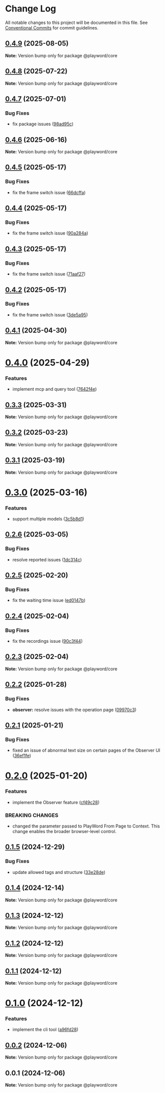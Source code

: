 # Change Log

All notable changes to this project will be documented in this file.
See [Conventional Commits](https://conventionalcommits.org) for commit guidelines.

## [0.4.9](https://github.com/Foreverskyin0216/playword/compare/@playword/core@0.4.8...@playword/core@0.4.9) (2025-08-05)

**Note:** Version bump only for package @playword/core





## [0.4.8](https://github.com/Foreverskyin0216/playword/compare/@playword/core@0.4.7...@playword/core@0.4.8) (2025-07-22)

**Note:** Version bump only for package @playword/core





## [0.4.7](https://github.com/Foreverskyin0216/playword/compare/@playword/core@0.4.6...@playword/core@0.4.7) (2025-07-01)


### Bug Fixes

* fix package issues ([98ad95c](https://github.com/Foreverskyin0216/playword/commit/98ad95c55351838817b0f7c850372094b8914da7))





## [0.4.6](https://github.com/Foreverskyin0216/playword/compare/@playword/core@0.4.5...@playword/core@0.4.6) (2025-06-16)

**Note:** Version bump only for package @playword/core





## [0.4.5](https://github.com/Foreverskyin0216/playword/compare/@playword/core@0.4.1...@playword/core@0.4.5) (2025-05-17)


### Bug Fixes

* fix the frame switch issue ([66dcffa](https://github.com/Foreverskyin0216/playword/commit/66dcffa8011eaa6edc0705a680bf4660206bc378))





## [0.4.4](https://github.com/Foreverskyin0216/playword/compare/@playword/core@0.4.1...@playword/core@0.4.4) (2025-05-17)


### Bug Fixes

* fix the frame switch issue ([90a284a](https://github.com/Foreverskyin0216/playword/commit/90a284a4fa2063fe0e41759247be2a7c6255861d))





## [0.4.3](https://github.com/Foreverskyin0216/playword/compare/@playword/core@0.4.1...@playword/core@0.4.3) (2025-05-17)


### Bug Fixes

* fix the frame switch issue ([71aaf27](https://github.com/Foreverskyin0216/playword/commit/71aaf277785a0cea0a791d747e352b512a0d570f))





## [0.4.2](https://github.com/Foreverskyin0216/playword/compare/@playword/core@0.4.1...@playword/core@0.4.2) (2025-05-17)


### Bug Fixes

* fix the frame switch issue ([3de5a95](https://github.com/Foreverskyin0216/playword/commit/3de5a954f5968e25da3d4c672faf296cb9d21c31))





## [0.4.1](https://github.com/Foreverskyin0216/playword/compare/@playword/core@0.4.0...@playword/core@0.4.1) (2025-04-30)

**Note:** Version bump only for package @playword/core





# [0.4.0](https://github.com/Foreverskyin0216/playword/compare/@playword/core@0.3.3...@playword/core@0.4.0) (2025-04-29)


### Features

* implement mcp and query tool ([7642f4e](https://github.com/Foreverskyin0216/playword/commit/7642f4e19cead25a851a23aa1128c6e72301d719))





## [0.3.3](https://github.com/Foreverskyin0216/playword/compare/@playword/core@0.3.2...@playword/core@0.3.3) (2025-03-31)

**Note:** Version bump only for package @playword/core





## [0.3.2](https://github.com/Foreverskyin0216/playword/compare/@playword/core@0.3.1...@playword/core@0.3.2) (2025-03-23)

**Note:** Version bump only for package @playword/core





## [0.3.1](https://github.com/Foreverskyin0216/playword/compare/@playword/core@0.3.0...@playword/core@0.3.1) (2025-03-19)

**Note:** Version bump only for package @playword/core





# [0.3.0](https://github.com/Foreverskyin0216/playword/compare/@playword/core@0.2.6...@playword/core@0.3.0) (2025-03-16)


### Features

* support multiple models ([3c5b8d1](https://github.com/Foreverskyin0216/playword/commit/3c5b8d179fe526397b08b7f465631707d7d65b63))





## [0.2.6](https://github.com/Foreverskyin0216/playword/compare/@playword/core@0.2.5...@playword/core@0.2.6) (2025-03-05)


### Bug Fixes

* resolve reported issues ([1dc314c](https://github.com/Foreverskyin0216/playword/commit/1dc314c741f9de9b1b013304cd8b64118fbff6fe))





## [0.2.5](https://github.com/Foreverskyin0216/playword/compare/@playword/core@0.2.4...@playword/core@0.2.5) (2025-02-20)


### Bug Fixes

* fix the waiting time issue ([ed0147b](https://github.com/Foreverskyin0216/playword/commit/ed0147b4cb4362c12332646860faa0d7145698f4))





## [0.2.4](https://github.com/Foreverskyin0216/playword/compare/@playword/core@0.2.3...@playword/core@0.2.4) (2025-02-04)


### Bug Fixes

* fix the recordings issue ([90c3f44](https://github.com/Foreverskyin0216/playword/commit/90c3f443ce83ba3b919e7c1e3adbbdd92e20cbf3))





## [0.2.3](https://github.com/Foreverskyin0216/playword/compare/@playword/core@0.2.2...@playword/core@0.2.3) (2025-02-04)

**Note:** Version bump only for package @playword/core





## [0.2.2](https://github.com/Foreverskyin0216/playword/compare/@playword/core@0.2.1...@playword/core@0.2.2) (2025-01-28)


### Bug Fixes

* **observer:** resolve issues with the operation page ([09970c3](https://github.com/Foreverskyin0216/playword/commit/09970c3591935e22202cf6d5e91379bcb70ba540))





## [0.2.1](https://github.com/Foreverskyin0216/playword/compare/@playword/core@0.2.0...@playword/core@0.2.1) (2025-01-21)


### Bug Fixes

* fixed an issue of abnormal text size on certain pages of the Observer UI ([36ef1fe](https://github.com/Foreverskyin0216/playword/commit/36ef1fe1a5a121d5836789554eb2f5b7f9760084))





# [0.2.0](https://github.com/Foreverskyin0216/playword/compare/@playword/core@0.1.5...@playword/core@0.2.0) (2025-01-20)


### Features

* implement the Observer feature ([cf49c28](https://github.com/Foreverskyin0216/playword/commit/cf49c28b487fa92814427526ff2705ca3d56362a))


### BREAKING CHANGES

* changed the parameter passed to PlayWord From Page to Context.
This change enables the broader browser-level control.





## [0.1.5](https://github.com/Foreverskyin0216/playword/compare/@playword/core@0.1.4...@playword/core@0.1.5) (2024-12-29)


### Bug Fixes

* update allowed tags and structure ([33e28de](https://github.com/Foreverskyin0216/playword/commit/33e28de986d9b36e6570be2d0a3f85f09a6858fd))





## [0.1.4](https://github.com/Foreverskyin0216/playword/compare/@playword/core@0.1.3...@playword/core@0.1.4) (2024-12-14)

**Note:** Version bump only for package @playword/core





## [0.1.3](https://github.com/Foreverskyin0216/playword/compare/@playword/core@0.1.2...@playword/core@0.1.3) (2024-12-12)

**Note:** Version bump only for package @playword/core





## [0.1.2](https://github.com/Foreverskyin0216/playword/compare/@playword/core@0.1.1...@playword/core@0.1.2) (2024-12-12)

**Note:** Version bump only for package @playword/core





## [0.1.1](https://github.com/Foreverskyin0216/playword/compare/@playword/core@0.1.0...@playword/core@0.1.1) (2024-12-12)

**Note:** Version bump only for package @playword/core





# [0.1.0](https://github.com/Foreverskyin0216/playword/compare/@playword/core@0.0.2...@playword/core@0.1.0) (2024-12-12)


### Features

* implement the cli tool ([a96fd28](https://github.com/Foreverskyin0216/playword/commit/a96fd28793767eb13460b047bd73ae409d839f43))





## [0.0.2](https://github.com/Foreverskyin0216/playword/compare/@playword/core@0.0.1...@playword/core@0.0.2) (2024-12-06)

**Note:** Version bump only for package @playword/core





## 0.0.1 (2024-12-06)

**Note:** Version bump only for package @playword/core
